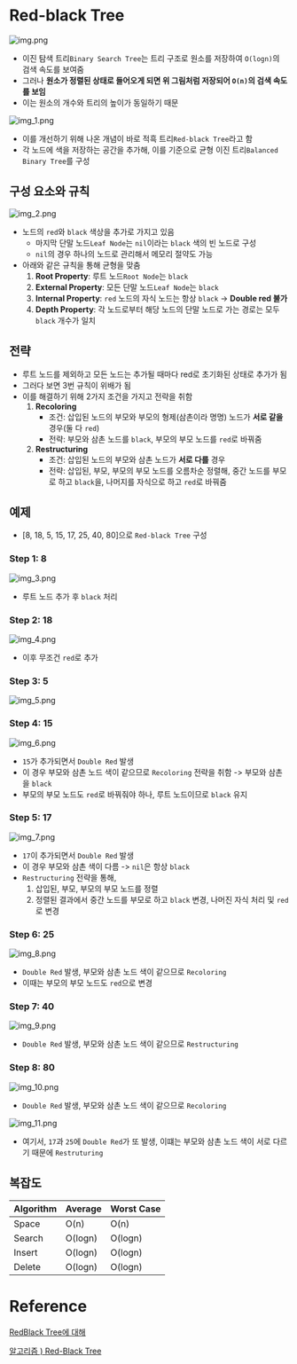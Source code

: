 # Red-black Tree

![img.png](img.png)
- 이진 탐색 트리`Binary Search Tree`는 트리 구조로 원소를 저장하여 `O(logn)`의 검색 속도를 보여줌
- 그러나 **원소가 정렬된 상태로 들어오게 되면 위 그림처럼 저장되어 `O(n)`의 검색 속도를 보임**
- 이는 원소의 개수와 트리의 높이가 동일하기 때문

![img_1.png](img_1.png)
- 이를 개선하기 위해 나온 개념이 바로 적흑 트리`Red-black Tree`라고 함
- 각 노드에 색을 저장하는 공간을 추가해, 이를 기준으로 균형 이진 트리`Balanced Binary Tree`를 구성

## 구성 요소와 규칙
![img_2.png](img_2.png)
- 노드의 `red`와 `black` 색상을 추가로 가지고 있음
  - 마지막 단말 노드`Leaf Node`는 `nil`이라는 `black` 색의 빈 노드로 구성
  - `nil`의 경우 하나의 노드로 관리해서 메모리 절약도 가능
- 아래와 같은 규칙을 통해 균형을 맞춤
  1. **Root Property**: 루트 노드`Root Node`는 `black`
  2. **External Property**: 모든 단말 노드`Leaf Node`는 `black`
  3. **Internal Property**: `red` 노드의 자식 노드는 항상 `black` -> **Double red 불가**
  4. **Depth Property**: 각 노드로부터 해당 노드의 단말 노드로 가는 경로는 모두 `black` 개수가 일치

## 전략
- 루트 노드를 제외하고 모든 노드는 추가될 때마다 red로 초기화된 상태로 추가가 됨
- 그러다 보면 3번 규칙이 위배가 됨
- 이를 해결하기 위해 2가지 조건을 가지고 전략을 취함
  1. **Recoloring**
     - 조건: 삽입된 노드의 부모와 부모의 형제(삼촌이라 명명) 노드가 **서로 같을** 경우(둘 다 `red`)
     - 전략: 부모와 삼촌 노드를 `black`, 부모의 부모 노드를 `red`로 바꿔줌
  2. **Restructuring**
     - 조건: 삽입된 노드의 부모와 삼촌 노드가 **서로 다를** 경우
     - 전략: 삽입된, 부모, 부모의 부모 노드를 오름차순 정렬해, 중간 노드를 부모로 하고 `black`을, 나머지를 자식으로 하고 `red`로 바꿔줌

## 예제
- [8, 18, 5, 15, 17, 25, 40, 80]으로 `Red-black Tree` 구성

### Step 1: 8
![img_3.png](img_3.png)
- 루트 노드 추가 후 `black` 처리

### Step 2: 18
![img_4.png](img_4.png)
- 이후 무조건 `red`로 추가

### Step 3: 5
![img_5.png](img_5.png)

### Step 4: 15
![img_6.png](img_6.png)
- `15`가 추가되면서 `Double Red` 발생
- 이 경우 부모와 삼촌 노드 색이 같으므로 `Recoloring` 전략을 취함 -> 부모와 삼촌을 `black`
- 부모의 부모 노드도 `red`로 바꿔줘야 하나, 루트 노드이므로 `black` 유지

### Step 5: 17
![img_7.png](img_7.png)
- `17`이 추가되면서 `Double Red` 발생
- 이 경우 부모와 삼촌 색이 다름 -> `nil`은 항상 `black`
- `Restructuring` 전략을 통해,
  1. 삽입된, 부모, 부모의 부모 노드를 정렬
  2. 정렬된 결과에서 중간 노드를 부모로 하고 `black` 변경, 나머진 자식 처리 및 `red`로 변경

### Step 6: 25
![img_8.png](img_8.png)
- `Double Red` 발생, 부모와 삼촌 노드 색이 같으므로 `Recoloring`
- 이때는 부모의 부모 노드도 `red`으로 변경

### Step 7: 40
![img_9.png](img_9.png)
- `Double Red` 발생, 부모와 삼촌 노드 색이 같으므로 `Restructuring`

### Step 8: 80
![img_10.png](img_10.png)
- `Double Red` 발생, 부모와 삼촌 노드 색이 같으므로 `Recoloring`

![img_11.png](img_11.png)
- 여기서, `17`과 `25`에 `Double Red`가 또 발생, 이떄는 부모와 삼촌 노드 색이 서로 다르기 때문에 `Restruturing`

## 복잡도
| Algorithm | Average | Worst Case |
|:----------|:--------|:-----------|
| Space     | O(n)    | O(n)       |
| Search    | O(logn) | O(logn)    |
| Insert    | O(logn) | O(logn)    |
| Delete    | O(logn) | O(logn)    |

# Reference
[RedBlack Tree에 대해](https://nesoy.github.io/articles/2018-08/Algorithm-RedblackTree)

[알고리즘 ) Red-Black Tree](http://zeddios.tistory.com/237)